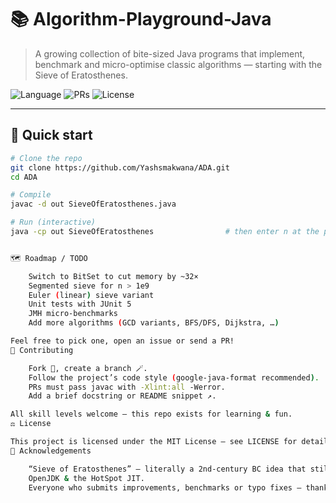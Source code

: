 # 📚 Algorithm-Playground-Java
> A growing collection of bite-sized Java programs that implement, benchmark and micro-optimise classic algorithms — starting with the Sieve of Eratosthenes.

![Language](https://img.shields.io/badge/Java-17%2B-blue?logo=java)
![PRs](https://img.shields.io/badge/PRs-welcome-brightgreen.svg)
![License](https://img.shields.io/badge/license-MIT-lightgrey.svg)

---

## 🚀 Quick start

```bash
# Clone the repo
git clone https://github.com/Yashsmakwana/ADA.git
cd ADA

# Compile
javac -d out SieveOfEratosthenes.java

# Run (interactive)
java -cp out SieveOfEratosthenes                # then enter n at the prompt


🗺️ Roadmap / TODO

    Switch to BitSet to cut memory by ~32×
    Segmented sieve for n > 1e9
    Euler (linear) sieve variant
    Unit tests with JUnit 5
    JMH micro-benchmarks
    Add more algorithms (GCD variants, BFS/DFS, Dijkstra, …)

Feel free to pick one, open an issue or send a PR!
🤝 Contributing

    Fork 📌, create a branch 🪄.
    Follow the project’s code style (google-java-format recommended).
    PRs must pass javac with -Xlint:all ‑Werror.
    Add a brief docstring or README snippet ↗️.

All skill levels welcome — this repo exists for learning & fun.
⚖️ License

This project is licensed under the MIT License — see LICENSE for details.
🙏 Acknowledgements

    “Sieve of Eratosthenes” — literally a 2nd-century BC idea that still rocks.
    OpenJDK & the HotSpot JIT.
    Everyone who submits improvements, benchmarks or typo fixes — thank you! 🎉
